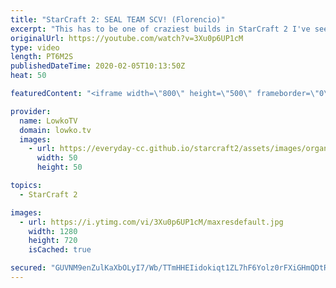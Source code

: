 ```yaml
---
title: "StarCraft 2: SEAL TEAM SCV! (Florencio)"
excerpt: "This has to be one of craziest builds in StarCraft 2 I've seen. It's pretty simple, quite elegant, and surprisingly lethal: Seal Team SCV. In this cast of StarCraft 2 I give commentary to a match submitted to me by Florencio. Florencio plays some of those most ridiculous build orders I've ever seen in"
originalUrl: https://youtube.com/watch?v=3Xu0p6UP1cM
type: video
length: PT6M2S
publishedDateTime: 2020-02-05T10:13:50Z
heat: 50

featuredContent: "<iframe width=\"800\" height=\"500\" frameborder=\"0\" src=\"https://www.youtube.com/embed/3Xu0p6UP1cM\" allow=\"accelerometer; autoplay; encrypted-media; gyroscope; picture-in-picture\" allowfullscreen></iframe>"

provider:
  name: LowkoTV
  domain: lowko.tv
  images:
    - url: https://everyday-cc.github.io/starcraft2/assets/images/organizations/lowko.tv-50x50.jpg
      width: 50
      height: 50

topics:
  - StarCraft 2

images:
  - url: https://i.ytimg.com/vi/3Xu0p6UP1cM/maxresdefault.jpg
    width: 1280
    height: 720
    isCached: true

secured: "GUVNM9enZulKaXbOLyI7/Wb/TTmHHEIidokiqt1ZL7hF6Yolz0rFXiGHmQDtRxkMxzEIkoxOs+pFHqo3H1PRzwZ07EJceXszwjA+0cnm8t2LJFRxXIYKsEwAEh0szDlA6E1qW/j//+KZt453Yg08iCESoTzByvHmWw5qRgvIJV/jaS9S6s5tG5j3fQngAtqLA+tZ7xyEEPoz1oYt7BaMV8oEu3OIEAA3yjg7PCUNhhflvkgEZrdlGQCBiBG67OImomCQeaBUAO2O5Z9SQlvwuhUrwMwT7FWoCNcSusJSrD8Nm0YRSVNxoZKHPJVCiJvD4qyu4+0jeGRhwT5WzrNZSyMpdU9xON7pfql7DJZvbfScyGcq5jvsq/+2G2L8A8RuRsx9ma+xfTu1WHSIklAVhgFTBREuWHPYANgggDDOwEU=;7uNmf8/HpdX9dog2JIHXbg=="
---
```


